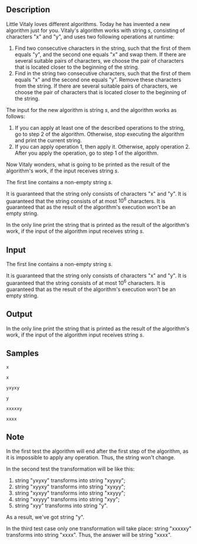 ## Description

<div><p>Little Vitaly loves different algorithms. Today he has invented a new algorithm just for you. Vitaly's algorithm works with string <span class="tex-span"><i>s</i></span>, consisting of characters "<span class="tex-font-style-tt">x</span>" and "<span class="tex-font-style-tt">y</span>", and uses two following operations at runtime:</p><ol> <li> Find two consecutive characters in the string, such that the first of them equals "<span class="tex-font-style-tt">y</span>", and the second one equals "<span class="tex-font-style-tt">x</span>" and swap them. If there are several suitable pairs of characters, we choose the pair of characters that is located closer to the beginning of the string. </li><li> Find in the string two consecutive characters, such that the first of them equals "<span class="tex-font-style-tt">x</span>" and the second one equals "<span class="tex-font-style-tt">y</span>". Remove these characters from the string. If there are several suitable pairs of characters, we choose the pair of characters that is located closer to the beginning of the string. </li></ol><p>The input for the new algorithm is string <span class="tex-span"><i>s</i></span>, and the algorithm works as follows:</p><ol> <li> If you can apply at least one of the described operations to the string, go to step 2 of the algorithm. Otherwise, stop executing the algorithm and print the current string. </li><li> If you can apply operation 1, then apply it. Otherwise, apply operation 2. After you apply the operation, go to step 1 of the algorithm. </li></ol><p>Now Vitaly wonders, what is going to be printed as the result of the algorithm's work, if the input receives string <span class="tex-span"><i>s</i></span>.</p></div><div class="input-specification"><p>The first line contains a non-empty string <span class="tex-span"><i>s</i></span>. </p><p>It is guaranteed that the string only consists of characters "<span class="tex-font-style-tt">x</span>" and "<span class="tex-font-style-tt">y</span>". It is guaranteed that the string consists of at most <span class="tex-span">10<sup class="upper-index">6</sup></span> characters. It is guaranteed that as the result of the algorithm's execution won't be an empty string.</p></div><div class="output-specification"><p>In the only line print the string that is printed as the result of the algorithm's work, if the input of the algorithm input receives string <span class="tex-span"><i>s</i></span>.</p></div>


## Input

<p>The first line contains a non-empty string <span class="tex-span"><i>s</i></span>. </p><p>It is guaranteed that the string only consists of characters "<span class="tex-font-style-tt">x</span>" and "<span class="tex-font-style-tt">y</span>". It is guaranteed that the string consists of at most <span class="tex-span">10<sup class="upper-index">6</sup></span> characters. It is guaranteed that as the result of the algorithm's execution won't be an empty string.</p>


## Output

<p>In the only line print the string that is printed as the result of the algorithm's work, if the input of the algorithm input receives string <span class="tex-span"><i>s</i></span>.</p>


## Samples

```input1
x

```

```output1
x

```






```input2
yxyxy

```

```output2
y

```






```input3
xxxxxy

```

```output3
xxxx

```




## Note

<p>In the first test the algorithm will end after the first step of the algorithm, as it is impossible to apply any operation. Thus, the string won't change.</p><p>In the second test the transformation will be like this:</p><ol> <li> string "<span class="tex-font-style-tt">yxyxy</span>" transforms into string "<span class="tex-font-style-tt">xyyxy</span>"; </li><li> string "<span class="tex-font-style-tt">xyyxy</span>" transforms into string "<span class="tex-font-style-tt">xyxyy</span>"; </li><li> string "<span class="tex-font-style-tt">xyxyy</span>" transforms into string "<span class="tex-font-style-tt">xxyyy</span>"; </li><li> string "<span class="tex-font-style-tt">xxyyy</span>" transforms into string "<span class="tex-font-style-tt">xyy</span>"; </li><li> string "<span class="tex-font-style-tt">xyy</span>" transforms into string "<span class="tex-font-style-tt">y</span>". </li></ol><p>As a result, we've got string "<span class="tex-font-style-tt">y</span>". </p><p>In the third test case only one transformation will take place: string "<span class="tex-font-style-tt">xxxxxy</span>" transforms into string "<span class="tex-font-style-tt">xxxx</span>". Thus, the answer will be string "<span class="tex-font-style-tt">xxxx</span>".</p>

